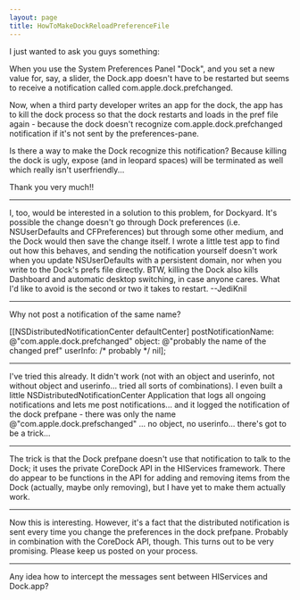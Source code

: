```yaml
---
layout: page
title: HowToMakeDockReloadPreferenceFile
---
```


I just wanted to ask you guys something:

When you use the System Preferences Panel "Dock", and you set a new value for, say, a slider, the Dock.app doesn't have to be restarted but seems to receive a notification called com.apple.dock.prefchanged.

Now, when a third party developer writes an app for the dock, the app has to kill the dock process so that the dock restarts and loads in the pref file again - because the dock doesn't recognize com.apple.dock.prefchanged notification if it's not sent by the preferences-pane.

Is there a way to make the Dock recognize this notification? Because killing the dock is ugly, expose (and in leopard spaces) will be terminated as well which really isn't userfriendly...

Thank you very much!!

----

I, too, would be interested in a solution to this problem, for Dockyard. It's possible the change doesn't go through Dock preferences (i.e. NSUserDefaults and CFPreferences) but through some other medium, and the Dock would then save the change itself. I wrote a little test app to find out how this behaves, and sending the notification yourself doesn't work when you update NSUserDefaults with a persistent domain, nor when you write to the Dock's prefs file directly. BTW, killing the Dock also kills Dashboard and automatic desktop switching, in case anyone cares. What I'd like to avoid is the second or two it takes to restart. --JediKnil

----

Why not post a notification of the same name?

[[NSDistributedNotificationCenter defaultCenter] postNotificationName: @"com.apple.dock.prefchanged" object: @"probably the name of the changed pref" userInfo: /* probably */ nil];

----

I've tried this already. It didn't work (not with an object and userinfo, not without object and userinfo... tried all sorts of combinations). I even built a little NSDistributedNotificationCenter Application that logs all ongoing notifications and lets me post notifications... and it logged the notification of the dock prefpane - there was only the name @"com.apple.dock.prefschanged" ... no object, no userinfo... there's got to be a trick...

----

The trick is that the Dock prefpane doesn't use that notification to talk to the Dock; it uses the private CoreDock API in the HIServices framework. There do appear to be functions in the API for adding and removing items from the Dock (actually, maybe only removing), but I have yet to make them actually work.

----

Now this is interesting. However, it's a fact that the distributed notification is sent every time you change the preferences in the dock prefpane. Probably in combination with the CoreDock API, though. This turns out to be very promising. Please keep us posted on your process.

----

Any idea how to intercept the messages sent between HIServices and Dock.app?

